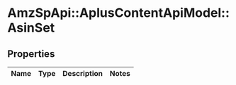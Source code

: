# AmzSpApi::AplusContentApiModel::AsinSet

## Properties
Name | Type | Description | Notes
------------ | ------------- | ------------- | -------------


